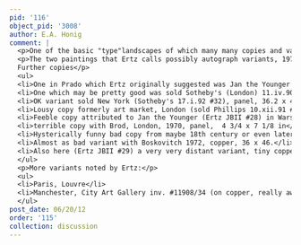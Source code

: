 ```yaml
---
pid: '116'
object_pid: '3008'
author: E.A. Honig
comment: |
  <p>One of the basic "type"landscapes of which many many copies and variants exist.  This original has some damage, but it also has some claim to being the prime (or the earliest) of the group.</p>
  <p>The two paintings that Ertz calls possibly autograph variants, 1979 #s 161 and 162, are really extremely different.<br />
  Further copies</p>
  <ul>
  <li>One in Prado which Ertz originally suggested was Jan the Younger but seems not to have included in monograph on that painter.  </li>
  <li>One which may be pretty good was sold Sotheby's (London) 11.iv.90 #17.  </li>
  <li>OK variant sold New York (Sotheby's 17.i.92 #32), panel, 36.2 x 48.9.  Ertz not only accepted this but suggested that the figures were by the young Rubens.  I would not accept as Jan, midground shows clear boredom, it could  be a studio work.</li>
  <li>Lousy copy formerly art market, London (sold Phillips 10.xii.91 #124), copper, 31 x 39.3</li>
  <li>Feeble copy attributed to Jan the Younger (Ertz JBII #28) in Warsaw, Muzeum Narodowe, inv. #129170 (panel, 32 x 45.5).  This does not look good enough to be a Jan the Younger, figures are awful. </li>
  <li>terrible copy with Brod, London, 1970, panel,  4 3/4 x 7 1/8 in</li>
  <li>Hysterically funny bad copy from maybe 18th century or even later sold Paris, Galliera, 7.xii.76 #31, panel, 36.5 x 47.5.  This injects a bunch of motifs from Rubens and maybe Pieter Bruegel, it's really jolly.</li>
  <li>Almost as bad variant with Boskovitch 1972, copper, 36 x 46.</li>
  <li>Also here (Ertz JBII #29) a very very distant variant, tiny copper oval, in Enschede, Rijksmuseum Twenthe, inv. #51.  For another related work & copies see my q00028.</li>
  </ul>
  <p>More variants noted by Ertz:</p>
  <ul>
  <li>Paris, Louvre</li>
  <li>Manchester, City Art Gallery inv. #11908/34 (on copper, really awful)</li>
  </ul>
post_date: 06/20/12
order: '115'
collection: discussion
---
```

